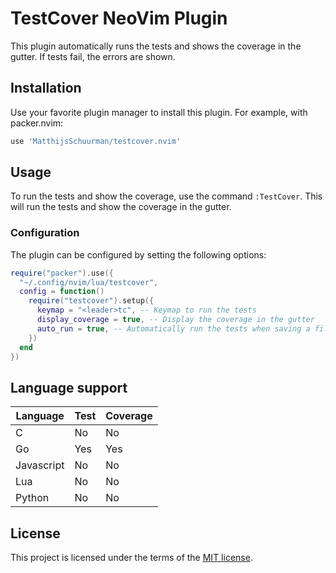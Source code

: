 # TestCover NeoVim Plugin
This plugin automatically runs the tests and shows the coverage in the gutter. If tests fail, the errors are shown.

## Installation
Use your favorite plugin manager to install this plugin. For example, with packer.nvim:
```lua
use 'MatthijsSchuurman/testcover.nvim'
```

## Usage
To run the tests and show the coverage, use the command `:TestCover`. This will run the tests and show the coverage in the gutter.

### Configuration
The plugin can be configured by setting the following options:
```lua
require("packer").use({
  "~/.config/nvim/lua/testcover",
  config = function()
    require("testcover").setup({
      keymap = "<leader>tc", -- Keymap to run the tests
      display_coverage = true, -- Display the coverage in the gutter
      auto_run = true, -- Automatically run the tests when saving a file
    })
  end
})
```


## Language support
| Language | Test | Coverage |
|----------|------|----------|
| C        | No   | No       |
| Go       | Yes  | Yes      |
| Javascript| No   | No       |
| Lua      | No   | No       |
| Python   | No   | No       |

## License
This project is licensed under the terms of the [MIT license](LICENSE.md).
